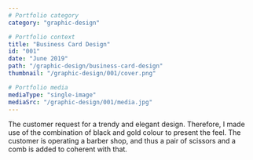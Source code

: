 ```yaml
---
# Portfolio category
category: "graphic-design"

# Portfolio context
title: "Business Card Design"
id: "001"
date: "June 2019"
path: "/graphic-design/business-card-design"
thumbnail: "/graphic-design/001/cover.png"

# Portfolio media
mediaType: "single-image"
mediaSrc: "/graphic-design/001/media.jpg"
---
```


The customer request for a trendy and elegant design. Therefore, I made use of the combination of black and gold colour to present the feel. The customer is operating a barber shop, and thus a pair of scissors and a comb is added to coherent with that.
